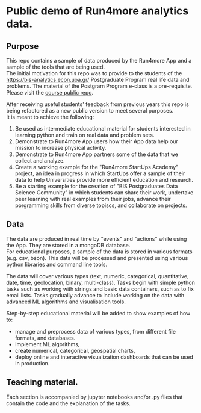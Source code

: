 # Public demo of Run4more analytics data.


## Purpose
This repo contains a sample of data produced by the Run4more App and a sample of the tools that are being used.  
The initial motivation for this repo was to provide to the students of the https://bis-analytics.econ.uoa.gr/ Postgraduate Program real life data and problems.
The material of the Postgram Program e-class is a pre-requisite.  
Please visit the [course public repo](https://github.com/argythana/uoa_py_course).

After receiving useful students' feedback from previous years this repo is being refactored as a new public version to meet several purposes.  
It is meant to achieve the following:   
1. Be used as intermediate educational material for students interested in learning python and train on real data and problem sets.  
2. Demonstrate to Run4more App users how their App data help our mission to increase physical activity.   
3. Demonstrate to Run4more App partners some of the data that we collect and analyze.  
4. Create a working example for the "Run4more StartUps Academy" project, an idea in progress in which StartUps offer a sample of their data to help Universities provide more efficient education and research.
5. Be a starting example for the creation of "BIS Postgraduates Data Science Community" in which students can share their work, undertake peer learning with real examples from their jobs, advance their porgramming skills from diverse topiscs, and collaborate on projects.


## Data
The data are produced in real time by "events" and "actions" while using the App.
They are stored in a mongoDB database.   
For educational purposes, a sample of the data is stored in various formats (e.g. csv, bson).
This data will be processed and presented using various python libraries and command line tools.

The data will cover various types (text, numeric, categorical, quantitative, date, time, geolocation, binary, multi-class).
Tasks begin with simple python tasks such as working with strings and basic data containers, such as to fix email lists.
Tasks gradually advance to include working on the data with advanced ML algorithms and visualisation tools.

Step-by-step educational material will be added to show examples of how to:   
* manage and preprocess data of various types, from different file formats, and databases. 
* implement ML algorithms,
* create numerical, categorical, geospatial charts,
* deploy online and interactive visualization dashboards that can be used in production.


## Teaching material.
Each section is accompanied by jupyter notebooks and/or .py files that contain the code and the explanation of the tasks.  
